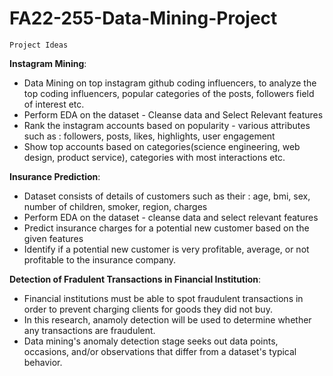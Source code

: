# FA22-255-Data-Mining-Project



`Project Ideas`

**Instagram Mining**:

* Data Mining on top instagram github coding influencers, to analyze the top coding influencers, popular categories of the posts, followers field of interest etc.
* Perform EDA on the dataset - Cleanse data and Select Relevant features
* Rank the instagram accounts based on popularity - various attributes such as : followers, posts, likes, highlights, user engagement 
* Show top accounts based on categories(science engineering, web design, product service), categories with most interactions etc.


**Insurance Prediction**:

* Dataset consists of details of customers such as their : age, bmi, sex, number of children, smoker, region, charges
* Perform EDA on the dataset - cleanse data and select relevant features
* Predict insurance charges for a potential new customer based on the given features
* Identify if a potential new customer is very profitable, average, or not profitable to the insurance company.


**Detection of Fradulent Transactions in Financial Institution**:

* Financial institutions must be able to spot fraudulent transactions in order to prevent charging clients for goods they did not buy.
* In this research, anamoly detection will be used to determine whether any transactions are fraudulent.
* Data mining's anomaly detection stage seeks out data points, occasions, and/or observations that differ from a dataset's typical behavior.